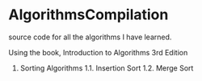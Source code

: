 # AlgorithmsCompilation
source code for all the algorithms I have learned.

Using the book, Introduction to Algorithms 3rd Edition

1.  Sorting Algorithms
  1.1.  Insertion Sort
  1.2.  Merge Sort
